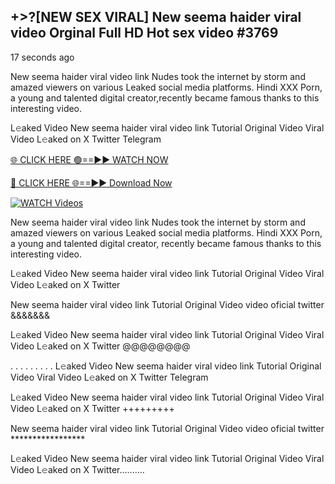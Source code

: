 ## +>?[NEW SEX VIRAL] New seema haider viral video Orginal Full HD Hot sex video #3769

17 seconds ago

New seema haider viral video link Nudes took the internet by storm and amazed viewers on various Leaked social media platforms. Hindi XXX Porn, a young and talented digital creator,recently became famous thanks to this interesting video.

L𝚎aked Video New seema haider viral video link Tutorial Original Video Viral Video L𝚎aked on X Twitter Telegram

[🌐 CLICK HERE 🟢==►► WATCH NOW](https://dekho-ki-hoy-07-2k25.blogspot.com/2025/01/viral-tv.html)

[🔴 CLICK HERE 🌐==►► Download Now](https://dekho-ki-hoy-07-2k25.blogspot.com/2025/01/viral-tv.html)

[![WATCH Videos](https://i.imgur.com/KtWmlQT.gif)](https://dekho-ki-hoy-07-2k25.blogspot.com/2025/01/viral-tv.html)

New seema haider viral video link Nudes took the internet by storm and amazed viewers on various Leaked social media platforms. Hindi XXX Porn, a young and talented digital creator, recently became famous thanks to this interesting video.

L𝚎aked Video New seema haider viral video link Tutorial Original Video Viral Video L𝚎aked on X Twitter

New seema haider viral video link Tutorial Original Video video oficial twitter &&&&&&&

L𝚎aked Video New seema haider viral video link Tutorial Original Video Viral Video L𝚎aked on X Twitter @@@@@@@@

. . . . . . . . . L𝚎aked Video New seema haider viral video link Tutorial Original Video Viral Video L𝚎aked on X Twitter Telegram

L𝚎aked Video New seema haider viral video link Tutorial Original Video Viral Video L𝚎aked on X Twitter +++++++++

New seema haider viral video link Tutorial Original Video video oficial twitter *****************

L𝚎aked Video New seema haider viral video link Tutorial Original Video Viral Video L𝚎aked on X Twitter..........